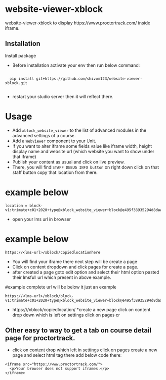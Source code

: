 # website-viewer-xblock

website-viewer-xblock to display https://www.proctortrack.com/ inside iframe.

Installation
------------

Install package
* Before installation activate your env then run below command:
```
  
  pip install git+https://github.com/shivom123/website-viewer-xblock.git
  
```
* restart your studio server then it will reflect there.

# Usage
* Add `xblock_website_viewer` to the list of advanced modules in the advanced settings of a course.
* Add a `WebViewer` component to your Unit. 
* If you want to alter iframe some fields value like iframe width, height display name and website url (which website you want to show under that iframe)
* Publish your content as usual and click on live preview.
* There, you will find ``` STAFF DEBUG INFO button ``` on right down click on that staff button copy that location from there.
# example below
```
location = block-v1:trimate+c01+2020+type@xblock_website_viewer+block@e495f38935294d8daafcf12c1400c37e

```
* open your lms url in browser

# example below
```
https://<lms-url>/xblock/copiedlocationhere

```
* You will find your iframe there next step will be create a page
* Click on content dropdown and click pages for create a page.
* after created a page goto edit option and select their html option
pasted their lmsfull url which present in above example.

#example
 complete url will be below it just an example
```
https://<lms-url>/xblock/block-v1:trimate+c01+2020+type@xblock_website_viewer+block@e495f38935294d8daafcf12c1400c37e

```


* https://<lms-ulr>/xblock/copiedlocation/
 *create a new page click on content drop down which is left on settings click on pages cr

Other easy to way to get a tab on course detail page for proctortrack.
-------

* click on content drop which left in settings click on pages create a new page and select html tag there add below code there:
```
<iframe src="https://www.proctortrack.com/">
  <p>Your browser does not support iframes.</p>
</iframe>

```

